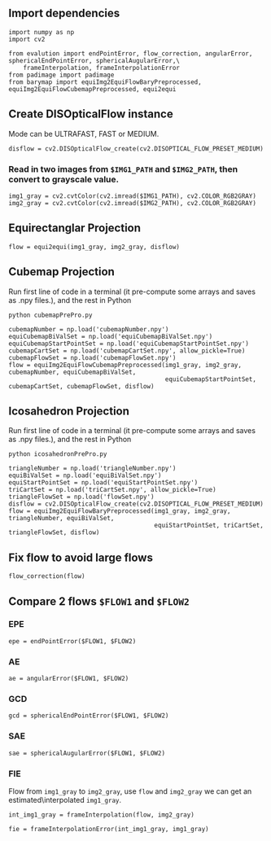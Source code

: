 ## Import dependencies
```
import numpy as np
import cv2

from evalution import endPointError, flow_correction, angularError, sphericalEndPointError, sphericalAugularError,\
    frameInterpolation, frameInterpolationError
from padimage import padimage
from barymap import equiImg2EquiFlowBaryPreprocessed, equiImg2EquiFlowCubemapPreprocessed, equi2equi
```

## Create DISOpticalFlow instance
Mode can be ULTRAFAST, FAST or MEDIUM.
```
disflow = cv2.DISOpticalFlow_create(cv2.DISOPTICAL_FLOW_PRESET_MEDIUM)
```
### Read in two images from ```$IMG1_PATH``` and ```$IMG2_PATH```, then convert to grayscale value.
```
img1_gray = cv2.cvtColor(cv2.imread($IMG1_PATH), cv2.COLOR_RGB2GRAY)
img2_gray = cv2.cvtColor(cv2.imread($IMG2_PATH), cv2.COLOR_RGB2GRAY)
```
## Equirectanglar Projection
```
flow = equi2equi(img1_gray, img2_gray, disflow)
```
## Cubemap Projection
Run first line of code in a terminal (it pre-compute some arrays and saves as .npy files.), and the rest in Python
```
python cubemapPrePro.py
```
```
cubemapNumber = np.load('cubemapNumber.npy')
equiCubemapBiValSet = np.load('equiCubemapBiValSet.npy')
equiCubemapStartPointSet = np.load('equiCubemapStartPointSet.npy')
cubemapCartSet = np.load('cubemapCartSet.npy', allow_pickle=True)
cubemapFlowSet = np.load('cubemapFlowSet.npy')
flow = equiImg2EquiFlowCubemapPreprocessed(img1_gray, img2_gray, cubemapNumber, equiCubemapBiValSet,
                                           equiCubemapStartPointSet, cubemapCartSet, cubemapFlowSet, disflow)
```
## Icosahedron Projection
Run first line of code in a terminal (it pre-compute some arrays and saves as .npy files.), and the rest in Python
```
python icosahedronPrePro.py
```
```
triangleNumber = np.load('triangleNumber.npy')
equiBiValSet = np.load('equiBiValSet.npy')
equiStartPointSet = np.load('equiStartPointSet.npy')
triCartSet = np.load('triCartSet.npy', allow_pickle=True)
triangleFlowSet = np.load('flowSet.npy')
disflow = cv2.DISOpticalFlow_create(cv2.DISOPTICAL_FLOW_PRESET_MEDIUM)
flow = equiImg2EquiFlowBaryPreprocessed(img1_gray, img2_gray, triangleNumber, equiBiValSet,
                                        equiStartPointSet, triCartSet, triangleFlowSet, disflow)
```
## Fix flow to avoid large flows
```
flow_correction(flow)
```
## Compare 2 flows ```$FLOW1``` and ```$FLOW2```
### EPE
```
epe = endPointError($FLOW1, $FLOW2)
```
### AE
```
ae = angularError($FLOW1, $FLOW2)
```
### GCD
```
gcd = sphericalEndPointError($FLOW1, $FLOW2)
```
### SAE
```
sae = sphericalAugularError($FLOW1, $FLOW2)
```
### FIE
Flow from ```img1_gray``` to ```img2_gray```, use ```flow``` and ```img2_gray``` we can get an estimated\interpolated ```img1_gray```.
```
int_img1_gray = frameInterpolation(flow, img2_gray)
```

```
fie = frameInterpolationError(int_img1_gray, img1_gray)
```
